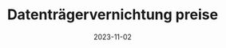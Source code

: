 ---
title: Datenträgervernichtung preise
date: 2023-11-02

price:
    -   title: "Datenträgervernichtung"
        cost: "0 €"
        duration: "Kostenloss"
        text: "Festplatten, SSDs und andere Datenträger vernichten wir kostenlos. Unsere Entsorgungsmethoden sind umweltschonend und entsprechen den Sicherheitsstandards des BDSG-Datenschutzgesetzes und der DIN 33858."
---